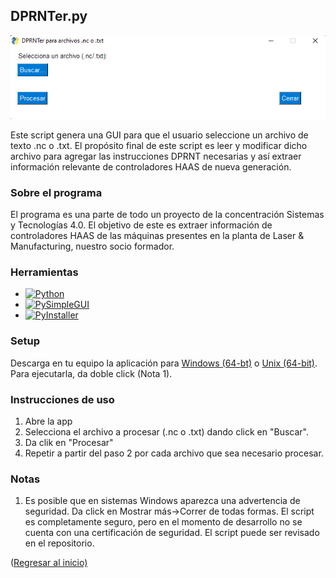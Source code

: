 ## DPRNTer.py
<p align = "center">

![DPRNTer GUI v2][gui-v2-link]

</p>

<p align = "center">

Este script genera una GUI para que el usuario seleccione
un archivo de texto .nc o .txt. El propósito final de
este script es leer y modificar dicho archivo para
agregar las instrucciones DPRNT necesarias y así extraer
información relevante de controladores HAAS de
nueva generación.

</p>


### Sobre el programa
El programa es una parte de todo un proyecto de la concentración Sistemas y
Tecnologías 4.0. El objetivo de este es extraer información de controladores HAAS de
las máquinas presentes en la planta de Laser & Manufacturing, nuestro socio formador.

### Herramientas
* [![Python][python-badge]][python-link]
* [![PySimpleGUI][pysimplegui-badge]][pysimplegui-link]
* [![PyInstaller][pyinstaller-badge]][pyinstaller-link]

### Setup
Descarga en tu equipo la aplicación para [Windows (64-bt)][windows-app-link] o
[Unix (64-bit)][unix-app-link]. Para ejecutarla, da doble click (Nota 1).

### Instrucciones de uso
1. Abre la app
2. Selecciona el archivo a procesar (.nc o .txt) dando click en "Buscar".
3. Da clik en "Procesar"
4. Repetir a partir del paso 2 por cada archivo que sea necesario procesar.


### Notas
1. Es posible que en sistemas Windows aparezca una advertencia de seguridad. Da click
en Mostrar más->Correr de todas formas. El script es completamente seguro, pero en el
momento de desarrollo no se cuenta con una certificación de seguridad. El script puede
ser revisado en el repositorio.

<p align = "">(<a href = "#readme-top">Regresar al inicio)</p>

<!--
#### Primer prototipo de la interfaz
![First GUI Draft][GUI-Draft_Link]
-->
[gui-draft-link]: https://github.com/aaronrt21/SistemasTecnologias4.0/blob/main/Images/GUIDraft.png
[gui-v1-link]: https://github.com/aaronrt21/SistemasTecnologias4.0/blob/main/Images/GUIv1.png
[gui-v2-link]: https://github.com/aaronrt21/SistemasTecnologias4.0/blob/main/Images/GUIv2.png
[python-link]: https://www.python.org/
[python-badge]: https://img.shields.io/badge/Python-v3.8-blue
[pysimplegui-link]: https://www.pysimplegui.org/en/latest/
[pysimplegui-badge]: https://img.shields.io/badge/PySimpleGUI-v4.60-blue
[windows-app-link]: https://github.com/aaronrt21/SistemasTecnologias4.0/blob/main/DPRNTer/Releases/dprnter_win64.exe
[unix-app-link]: https://github.com/aaronrt21/SistemasTecnologias4.0/blob/main/DPRNTer/Releases/dprnter_ux64
[laser-link]: https://www.lasermanufactura.com/
[pyinstaller-badge]: https://img.shields.io/badge/PyInstaller-v5.4.1-blue
[pyinstaller-link]: https://pyinstaller.org/en/stable/